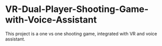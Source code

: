 # VR-Dual-Player-Shooting-Game-with-Voice-Assistant

This project is a one vs one shooting game, integrated with VR and voice assistant.

